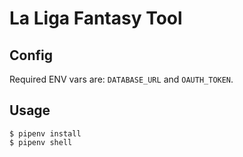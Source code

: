 # La Liga Fantasy Tool

## Config

Required ENV vars are: `DATABASE_URL` and `OAUTH_TOKEN`.

## Usage

```
$ pipenv install
$ pipenv shell
```
